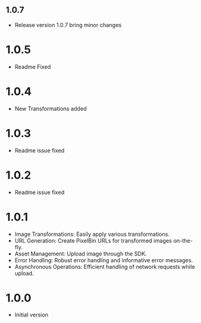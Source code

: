 ## 1.0.7

- Release version 1.0.7 bring minor changes

# 1.0.5

- Readme Fixed

# 1.0.4

- New Transformations added

# 1.0.3

- Readme issue fixed

# 1.0.2

- Readme issue fixed

# 1.0.1

- Image Transformations: Easily apply various transformations.
- URL Generation: Create PixelBin URLs for transformed images on-the-fly.
- Asset Management: Upload image through the SDK.
- Error Handling: Robust error handling and informative error messages.
- Asynchronous Operations: Efficient handling of network requests while upload.

# 1.0.0

- Initial version
